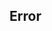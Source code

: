 ## Error

<!-- CUSTOMTYPEJSON.Error.description -->

<!-- CUSTOMTYPEJSON.Error.package -->

<!-- CUSTOMTYPEJSON.Error.extends -->

<!-- CUSTOMTYPEJSON.Error.event -->

